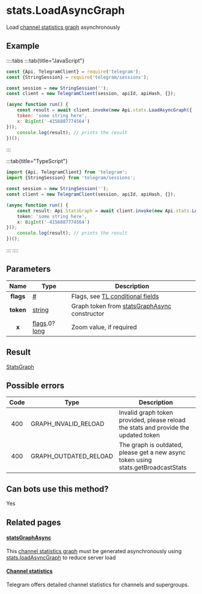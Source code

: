 # stats.LoadAsyncGraph

Load [channel statistics graph](https://core.telegram.org/api/stats) asynchronously



## Example

::::tabs
:::tab{title="JavaScript"}
```js
const {Api, TelegramClient} = require('telegram');
const {StringSession} = require('telegram/sessions');

const session = new StringSession('');
const client = new TelegramClient(session, apiId, apiHash, {});

(async function run() {
    const result = await client.invoke(new Api.stats.LoadAsyncGraph({
    token: 'some string here',
    x: BigInt('-4156887774564')
}));
    console.log(result); // prints the result
})();
```
:::

:::tab{title="TypeScript"}
```ts
import {Api, TelegramClient} from 'telegram';
import {StringSession} from 'telegram/sessions';

const session = new StringSession('');
const client = new TelegramClient(session, apiId, apiHash, {});

(async function run() {
    const result: Api.StatsGraph = await client.invoke(new Api.stats.LoadAsyncGraph({
    token: 'some string here',
    x: BigInt('-4156887774564')
}));
    console.log(result); // prints the result
})();
```
:::
::::



## Parameters

| Name | Type | Description |
| :--: | ---- | ----------- |
| **flags** | [#](https://core.telegram.org/type/%23) | Flags, see [TL conditional fields](https://core.telegram.org/mtproto/TL-combinators#conditional-fields) 
| **token** | [string](https://core.telegram.org/type/string) | Graph token from [statsGraphAsync](https://core.telegram.org/constructor/statsGraphAsync) constructor 
| **x** | [flags](https://core.telegram.org/mtproto/TL-combinators#conditional-fields).0?[long](https://core.telegram.org/type/long) | Zoom value, if required 


## Result

[StatsGraph](https://core.telegram.org/type/StatsGraph)



## Possible errors

| Code | Type | Description |
| :--: | ---- | ----------- |
| 400 | GRAPH\_INVALID\_RELOAD | Invalid graph token provided, please reload the stats and provide the updated token 
| 400 | GRAPH\_OUTDATED\_RELOAD | The graph is outdated, please get a new async token using stats.getBroadcastStats 


## Can bots use this method?

Yes

## Related pages

#### [statsGraphAsync](https://core.telegram.org/constructor/statsGraphAsync)

This [channel statistics graph](https://core.telegram.org/api/stats) must be generated asynchronously using [stats.loadAsyncGraph](https://core.telegram.org/method/stats.loadAsyncGraph) to reduce server load



#### [Channel statistics](https://core.telegram.org/api/stats)

Telegram offers detailed channel statistics for channels and supergroups.




